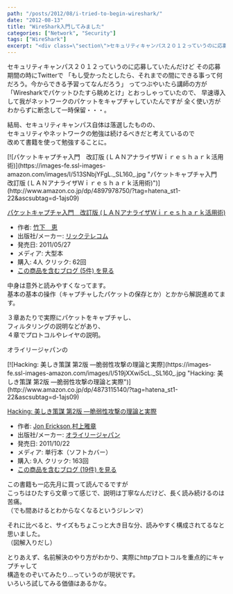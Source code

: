 ```yaml
---
path: "/posts/2012/08/i-tried-to-begin-wireshark/"
date: "2012-08-13"
title: "WireShark入門してみました"
categories: ["Network", "Security"]
tags: ["WireShark"]
excerpt: "<div class=\"section\">セキュリティキャンパス２０１２っていうのに応募していたんだけど  その応募期間の時にTwitterで  「もし受かったとしたら、それまでの間にできる事っ..."
---
```


<div class="section">セキュリティキャンパス２０１２っていうのに応募していたんだけど  
その応募期間の時にTwitterで  
「もし受かったとしたら、それまでの間にできる事って何だろう。今からできる予習ってなんだろう」  
ってつぶやいたら講師の方が  
「Wiresharkでパケットひたすら眺めとけ」とおっしゃっていたので、  
早速導入して我がネットワークのパケットをキャプチャしていたんですが  
全く使い方がわからずに断念して一時保留・・・。  

結局、セキュリティキャンパス自体は落選したものの、  
セキュリティやネットワークの勉強は続けるべきだと考えているので  
改めて書籍を使って勉強することに。

<div class="hatena-asin-detail">[![パケットキャプチャ入門　改訂版 (ＬＡＮアナライザＷｉｒｅｓｈａｒｋ活用術)](https://images-fe.ssl-images-amazon.com/images/I/513SNbjYFgL._SL160_.jpg "パケットキャプチャ入門　改訂版 (ＬＡＮアナライザＷｉｒｅｓｈａｒｋ活用術)")](http://www.amazon.co.jp/dp/4897978750/?tag=hatena_st1-22&ascsubtag=d-1ajs09)

<div class="hatena-asin-detail-info">

[パケットキャプチャ入門　改訂版 (ＬＡＮアナライザＷｉｒｅｓｈａｒｋ活用術)](http://www.amazon.co.jp/dp/4897978750/?tag=hatena_st1-22&ascsubtag=d-1ajs09)

* <span class="hatena-asin-detail-label">作者:</span> [竹下　恵](http://d.hatena.ne.jp/keyword/%C3%DD%B2%BC%A1%A1%B7%C3)
* <span class="hatena-asin-detail-label">出版社/メーカー:</span> [リックテレコム](http://d.hatena.ne.jp/keyword/%A5%EA%A5%C3%A5%AF%A5%C6%A5%EC%A5%B3%A5%E0)
* <span class="hatena-asin-detail-label">発売日:</span> 2011/05/27
* <span class="hatena-asin-detail-label">メディア:</span> 大型本
* <span class="hatena-asin-detail-label">購入</span>: 4人 <span class="hatena-asin-detail-label">クリック</span>: 62回
* [この商品を含むブログ (5件) を見る](http://d.hatena.ne.jp/asin/4897978750)

</div>

<div class="hatena-asin-detail-foot"></div>

</div>

中身は意外と読みやすくなってます。  
基本の基本の操作（キャプチャしたパケットの保存とか）とかから解説進めてます。  

３章あたりで実際にパケットをキャプチャし、  
フィルタリングの説明などがあり、  
４章でプロトコルやレイヤの説明。  

オライリージャパンの

<div class="hatena-asin-detail">[![Hacking: 美しき策謀 第2版 ―脆弱性攻撃の理論と実際](https://images-fe.ssl-images-amazon.com/images/I/519jXXwi5cL._SL160_.jpg "Hacking: 美しき策謀 第2版 ―脆弱性攻撃の理論と実際")](http://www.amazon.co.jp/dp/4873115140/?tag=hatena_st1-22&ascsubtag=d-1ajs09)

<div class="hatena-asin-detail-info">

[Hacking: 美しき策謀 第2版 ―脆弱性攻撃の理論と実際](http://www.amazon.co.jp/dp/4873115140/?tag=hatena_st1-22&ascsubtag=d-1ajs09)

* <span class="hatena-asin-detail-label">作者:</span> [Jon Erickson](http://d.hatena.ne.jp/keyword/Jon%20Erickson),[村上雅章](http://d.hatena.ne.jp/keyword/%C2%BC%BE%E5%B2%ED%BE%CF)
* <span class="hatena-asin-detail-label">出版社/メーカー:</span> [オライリージャパン](http://d.hatena.ne.jp/keyword/%A5%AA%A5%E9%A5%A4%A5%EA%A1%BC%A5%B8%A5%E3%A5%D1%A5%F3)
* <span class="hatena-asin-detail-label">発売日:</span> 2011/10/22
* <span class="hatena-asin-detail-label">メディア:</span> 単行本（ソフトカバー）
* <span class="hatena-asin-detail-label">購入</span>: 9人 <span class="hatena-asin-detail-label">クリック</span>: 163回
* [この商品を含むブログ (19件) を見る](http://d.hatena.ne.jp/asin/4873115140)

</div>

<div class="hatena-asin-detail-foot"></div>

</div>

この書籍も一応先月に買って読んでるですが  
こっちはひたすら文章って感じで、説明は丁寧なんだけど、長く読み続けるのは苦痛。  
（でも間あけるとわからなくなるというジレンマ）  

それに比べると、サイズもちょこっと大き目な分、読みやすく構成されてるなと思いました。  
（図解入りだし）  

とりあえず、名前解決のやり方がわかり、実際にhttpプロトコルを重点的にキャプチャして  
構造をのぞいてみたり…っていうのが現状です。  
いろいろ試してみる価値はあるかな。</div>
